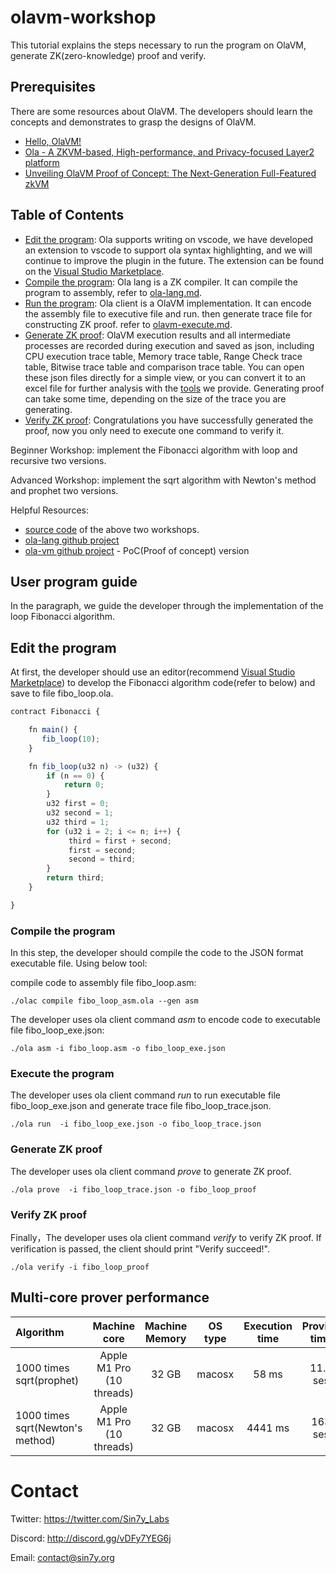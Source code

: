 # olavm-workshop
This tutorial explains the steps necessary to run the program on OlaVM, generate ZK(zero-knowledge) proof and verify.

## Prerequisites
There are some resources about OlaVM. The developers should learn the concepts and demonstrates to grasp the designs of OlaVM.
- [Hello, OlaVM!](https://hackmd.io/@sin7y/H1yPj_J8i)
- [Ola - A ZKVM-based, High-performance, and Privacy-focused Layer2 platform](https://github.com/Sin7Y/olavm-whitepaper-v2/blob/master/Ola%20-%20A%20ZKVM-based%2C%20High-performance%2C%20and%20Privacy-focused%20Layer2%20platform.pdf)
- [Unveiling OlaVM Proof of Concept: The Next-Generation Full-Featured zkVM](https://medium.com/@sin7y/unveiling-olavm-proof-of-concept-the-next-generation-full-featured-zkvm-5840b27f8e4c)

## Table of Contents
- [Edit the program](#Edit-the-program): Ola supports writing on vscode, we have developed an extension to vscode to support ola syntax highlighting, and we will continue to improve the plugin in the future.
The extension can be found on the [Visual Studio Marketplace](https://marketplace.visualstudio.com/items?itemName=Sin7y.ola).
- [Compile the program](#Compile-the-program): Ola lang is a ZK compiler. It can compile the program to assembly, refer to [ola-lang.md](docs/ola-lang.md).
- [Run the program](#Execute-the-program): Ola client is a OlaVM implementation. It can encode the assembly file to executive file and run. then generate trace file for constructing ZK proof. refer to [olavm-execute.md](docs/olavm-execute.md).
- [Generate ZK proof](#Generate-ZK-proof): OlaVM execution results and all intermediate processes are recorded during execution and saved as json, including CPU execution trace table, Memory trace table, Range Check trace table, Bitwise trace table and comparison trace table. You can open these json files directly for a simple view, or you can convert it to an excel file for further analysis with the [tools](docs/olavm-trace-analysis.md) we provide. Generating proof can take some time, depending on the size of the trace you are generating.
- [Verify ZK proof](#Verify-ZK-proof): Congratulations you have successfully generated the proof, now you only need to execute one command to verify it.

Beginner Workshop: implement the Fibonacci algorithm with loop and recursive two versions.

Advanced Workshop: implement the sqrt algorithm with Newton's method and prophet two versions.

Helpful Resources: 
- [source code](docs/ola-lang.md) of the above two workshops.
- [ola-lang github project](https://github.com/Sin7Y/ola-lang.git) 
- [ola-vm github project](https://github.com/Sin7Y/olavm) - PoC(Proof of concept) version

## User program guide
In the paragraph, we guide the developer through the implementation of the loop Fibonacci algorithm.

## Edit the program
At first, the developer should use an editor(recommend [Visual Studio Marketplace](https://marketplace.visualstudio.com/items?itemName=Sin7y.ola)) to develop the Fibonacci algorithm code(refer to below) and save to file fibo_loop.ola.

````js
contract Fibonacci {

    fn main() {
       fib_loop(10);
    }

    fn fib_loop(u32 n) -> (u32) {
        if (n == 0) {
            return 0;
        }
        u32 first = 0;
        u32 second = 1;
        u32 third = 1;
        for (u32 i = 2; i <= n; i++) {
             third = first + second;
             first = second;
             second = third;
        }
        return third;
    }

}
````

### Compile the program
In this step, the developer should compile the code to the JSON format executable file. Using below tool:

compile code to assembly file fibo_loop.asm:
````shell
./olac compile fibo_loop_asm.ola --gen asm
````

The developer uses ola client command *asm* to encode code to executable file fibo_loop_exe.json:

````shell
./ola asm -i fibo_loop.asm -o fibo_loop_exe.json
````

### Execute the program
The developer uses ola client command *run* to run executable file fibo_loop_exe.json and generate trace file fibo_loop_trace.json.

````shell
./ola run  -i fibo_loop_exe.json -o fibo_loop_trace.json
````

### Generate ZK proof
The developer uses ola client command *prove* to generate ZK proof.
````shell
./ola prove  -i fibo_loop_trace.json -o fibo_loop_proof
````

### Verify ZK proof
Finally，The developer uses ola client command *verify* to verify ZK proof. If verification is passed, the client should print "Verify succeed!".
````shell
./ola verify -i fibo_loop_proof
````

## Multi-core prover performance

| Algorithm                        |                Machine core                 | Machine Memory | OS type | Execution time | Proving time | Trace size |
|:---------------------------------|:-------------------------------------------:|:--------------:|:-------:|:--------------:|:------------:|:----------:|
| 1000 times sqrt(prophet)         |          Apple M1 Pro (10 threads)          |     32 GB      | macosx  |     58 ms      |   11.8 ses   |   18 MB    |
| 1000 times sqrt(Newton's method) |          Apple M1 Pro (10 threads)          |     32 GB      | macosx  |    4441 ms     |   163 ses    |   681 MB   |


# Contact
Twitter: https://twitter.com/Sin7y_Labs

Discord: http://discord.gg/vDFy7YEG6j

Email: contact@sin7y.org